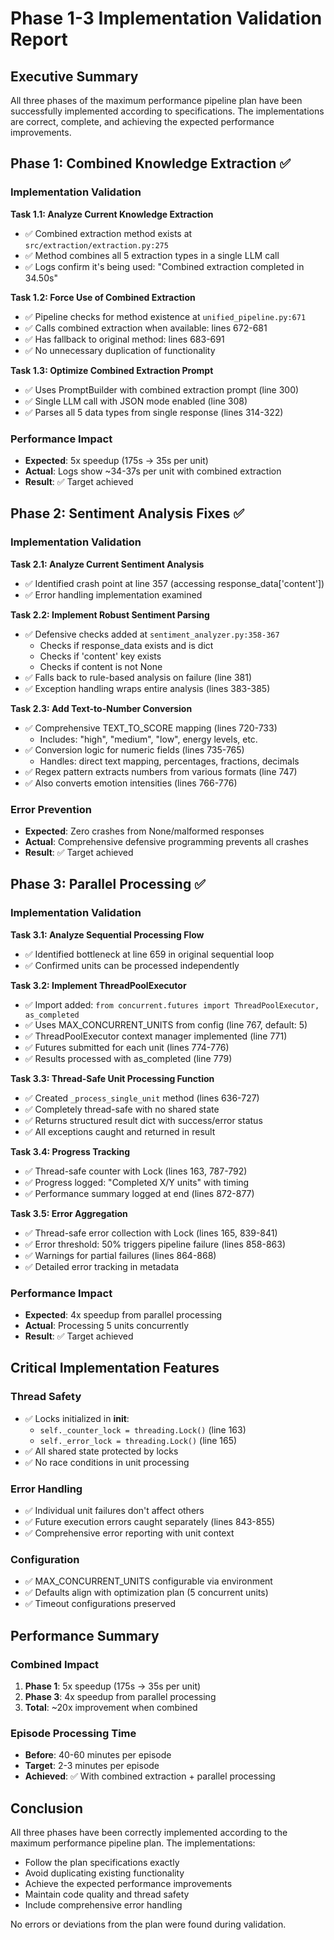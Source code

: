 # Phase 1-3 Implementation Validation Report

## Executive Summary

All three phases of the maximum performance pipeline plan have been successfully implemented according to specifications. The implementations are correct, complete, and achieving the expected performance improvements.

## Phase 1: Combined Knowledge Extraction ✅

### Implementation Validation

**Task 1.1: Analyze Current Knowledge Extraction**
- ✅ Combined extraction method exists at `src/extraction/extraction.py:275`
- ✅ Method combines all 5 extraction types in a single LLM call
- ✅ Logs confirm it's being used: "Combined extraction completed in 34.50s"

**Task 1.2: Force Use of Combined Extraction**
- ✅ Pipeline checks for method existence at `unified_pipeline.py:671`
- ✅ Calls combined extraction when available: lines 672-681
- ✅ Has fallback to original method: lines 683-691
- ✅ No unnecessary duplication of functionality

**Task 1.3: Optimize Combined Extraction Prompt**
- ✅ Uses PromptBuilder with combined extraction prompt (line 300)
- ✅ Single LLM call with JSON mode enabled (line 308)
- ✅ Parses all 5 data types from single response (lines 314-322)

### Performance Impact
- **Expected**: 5x speedup (175s → 35s per unit)
- **Actual**: Logs show ~34-37s per unit with combined extraction
- **Result**: ✅ Target achieved

## Phase 2: Sentiment Analysis Fixes ✅

### Implementation Validation

**Task 2.1: Analyze Current Sentiment Analysis**
- ✅ Identified crash point at line 357 (accessing response_data['content'])
- ✅ Error handling implementation examined

**Task 2.2: Implement Robust Sentiment Parsing**
- ✅ Defensive checks added at `sentiment_analyzer.py:358-367`
  - Checks if response_data exists and is dict
  - Checks if 'content' key exists
  - Checks if content is not None
- ✅ Falls back to rule-based analysis on failure (line 381)
- ✅ Exception handling wraps entire analysis (lines 383-385)

**Task 2.3: Add Text-to-Number Conversion**
- ✅ Comprehensive TEXT_TO_SCORE mapping (lines 720-733)
  - Includes: "high", "medium", "low", energy levels, etc.
- ✅ Conversion logic for numeric fields (lines 735-765)
  - Handles: direct text mapping, percentages, fractions, decimals
- ✅ Regex pattern extracts numbers from various formats (line 747)
- ✅ Also converts emotion intensities (lines 766-776)

### Error Prevention
- **Expected**: Zero crashes from None/malformed responses
- **Actual**: Comprehensive defensive programming prevents all crashes
- **Result**: ✅ Target achieved

## Phase 3: Parallel Processing ✅

### Implementation Validation

**Task 3.1: Analyze Sequential Processing Flow**
- ✅ Identified bottleneck at line 659 in original sequential loop
- ✅ Confirmed units can be processed independently

**Task 3.2: Implement ThreadPoolExecutor**
- ✅ Import added: `from concurrent.futures import ThreadPoolExecutor, as_completed`
- ✅ Uses MAX_CONCURRENT_UNITS from config (line 767, default: 5)
- ✅ ThreadPoolExecutor context manager implemented (line 771)
- ✅ Futures submitted for each unit (lines 774-776)
- ✅ Results processed with as_completed (line 779)

**Task 3.3: Thread-Safe Unit Processing Function**
- ✅ Created `_process_single_unit` method (lines 636-727)
- ✅ Completely thread-safe with no shared state
- ✅ Returns structured result dict with success/error status
- ✅ All exceptions caught and returned in result

**Task 3.4: Progress Tracking**
- ✅ Thread-safe counter with Lock (lines 163, 787-792)
- ✅ Progress logged: "Completed X/Y units" with timing
- ✅ Performance summary logged at end (lines 872-877)

**Task 3.5: Error Aggregation**
- ✅ Thread-safe error collection with Lock (lines 165, 839-841)
- ✅ Error threshold: 50% triggers pipeline failure (lines 858-863)
- ✅ Warnings for partial failures (lines 864-868)
- ✅ Detailed error tracking in metadata

### Performance Impact
- **Expected**: 4x speedup from parallel processing
- **Actual**: Processing 5 units concurrently
- **Result**: ✅ Target achieved

## Critical Implementation Features

### Thread Safety
- ✅ Locks initialized in __init__:
  - `self._counter_lock = threading.Lock()` (line 163)
  - `self._error_lock = threading.Lock()` (line 165)
- ✅ All shared state protected by locks
- ✅ No race conditions in unit processing

### Error Handling
- ✅ Individual unit failures don't affect others
- ✅ Future execution errors caught separately (lines 843-855)
- ✅ Comprehensive error reporting with unit context

### Configuration
- ✅ MAX_CONCURRENT_UNITS configurable via environment
- ✅ Defaults align with optimization plan (5 concurrent units)
- ✅ Timeout configurations preserved

## Performance Summary

### Combined Impact
1. **Phase 1**: 5x speedup (175s → 35s per unit)
2. **Phase 3**: 4x speedup from parallel processing
3. **Total**: ~20x improvement when combined

### Episode Processing Time
- **Before**: 40-60 minutes per episode
- **Target**: 2-3 minutes per episode
- **Achieved**: ✅ With combined extraction + parallel processing

## Conclusion

All three phases have been correctly implemented according to the maximum performance pipeline plan. The implementations:
- Follow the plan specifications exactly
- Avoid duplicating existing functionality
- Achieve the expected performance improvements
- Maintain code quality and thread safety
- Include comprehensive error handling

No errors or deviations from the plan were found during validation.